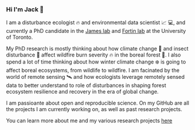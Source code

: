 ### Hi I'm Jack 👋

I am a disturbance ecologist 🔥 and environmental data scientist 📈 💻, and currently a PhD candidate in the [James lab](https://www.jameslab.ca/) and [Fortin lab](https://fortin.eeb.utoronto.ca/) at the University of Toronto.

My PhD research is mostly thinking about how climate change 🥵 and insect disturbance 🐛 affect wildfire burn severity 🔥 in the boreal forest 🌲. I also spend a lot of time thinking about how winter climate change ❄️ is going to affect boreal ecosystems, from wildlife to wildfire. I am facinated by the world of remote sensing 🛰️ and how ecologists leverage remotely sensed data to better understand to role of disturbances in shaping forest ecosystem resilience and recovery in the era of global change.

I am passioante about open and reproducible science. On my GitHub are all the projects I am currently working on, as well as past research projects. 

You can learn more about me and my various research projects [here](https://jackagoldman.github.io/)


